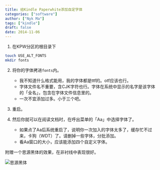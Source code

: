 ```yaml
---
title: 给Kindle Paperwhite添加自定字体
categories: ["software"]
author: ["Nyk Ma"]
tags: ["kindle"]
draft: false
date: 2014-11-06
---
```


1. 在KPW分区的根目录下

```bash
touch USE_ALT_FONTS
mkdir fonts
```

2. 将你的字体拷进`fonts`内。

    - 我不知道什么格式能用，我的字体都是ttf的。otf应该也行。
    - 字体文件名不重要，含CJK字符也行。字体在系统中显示的名字是该字体的「全名」，包含在字体文件信息里的。
    - 一次不宜添加过多。小于三个吧。

3. 重启。
4. 然后你就可以在阅读文档时，在呼出菜单的「Aa」中选择字体了。
   - 如果点了Aa后系统重启了，说明你一次加入的字体太多了，缓存忙不过来，卡狗（WDT）了。请删掉一些字体，分批添加。
   - 看Aa窗口的大小，应该能添加四个自定义字体。

附赠一个思源黑体的效果，在非衬线中表现很好。

![思源黑体](http://i.imgur.com/OWkqOKY.png)
